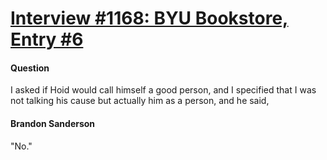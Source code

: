 # [Interview #1168: BYU Bookstore, Entry #6](https://www.theoryland.com/intvmain.php?i=1168#6)

#### Question

I asked if Hoid would call himself a good person, and I specified that I was not talking his cause but actually him as a person, and he said,

#### Brandon Sanderson

"No."

